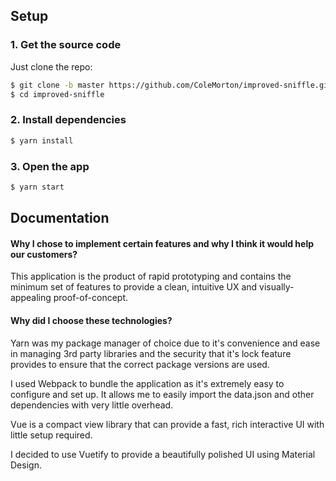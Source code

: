 ## Setup

### 1. Get the source code

Just clone the repo:
```sh
$ git clone -b master https://github.com/ColeMorton/improved-sniffle.git improved-sniffle
$ cd improved-sniffle
```

### 2. Install dependencies

```sh
$ yarn install
```

### 3. Open the app

```sh
$ yarn start
```
## Documentation

#### Why I chose to implement certain features and why I think it would help our customers?

This application is the product of rapid prototyping and contains the minimum set of features to provide a clean, intuitive UX and visually-appealing proof-of-concept.

#### Why did I choose these technologies?

Yarn was my package manager of choice due to it's convenience and ease in managing 3rd party libraries and the security that it's lock feature provides to ensure that the correct package versions are used.

I used Webpack to bundle the application as it's extremely easy to configure and set up.
It allows me to easily import the data.json and other dependencies with very little overhead.

Vue is a compact view library that can provide a fast, rich interactive UI with little setup required.

I decided to use Vuetify to provide a beautifully polished UI using Material Design.
